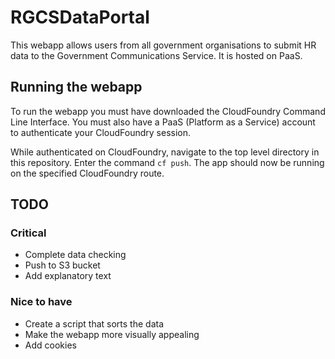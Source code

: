 # RGCSDataPortal

This webapp allows users from all government organisations to submit HR data to the Government Communications Service. It is hosted on PaaS. 

## Running the webapp

To run the webapp you must have downloaded the CloudFoundry Command Line Interface. You must also have a PaaS (Platform as a Service) account to authenticate your CloudFoundry session. 

While authenticated on CloudFoundry, navigate to the top level directory in this repository. Enter the command ```cf push```. The app should now be running on the specified CloudFoundry route.

## TODO

### Critical 

- Complete data checking
- Push to S3 bucket
- Add explanatory text

### Nice to have

- Create a script that sorts the data
- Make the webapp more visually appealing
- Add cookies
